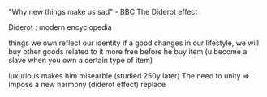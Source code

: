 "Why new things make us sad" - BBC
The Diderot effect

Diderot : modern encyclopedia 

things we own reflect our identity
if a good changes in our lifestyle, we will buy other goods related to it
more free before he buy item (u become a slave when you own a certain type of item)


luxurious makes him misearble (studied 250y later)
The need to unity => impose a new harmony (diderot effect)
replace 